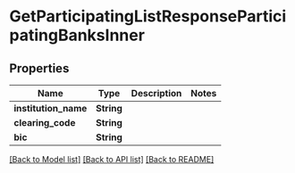 # GetParticipatingListResponseParticipatingBanksInner

## Properties

Name | Type | Description | Notes
------------ | ------------- | ------------- | -------------
**institution_name** | **String** |  |
**clearing_code** | **String** |  |
**bic** | **String** |  |

[[Back to Model list]](../README.md#documentation-for-models) [[Back to API list]](../README.md#documentation-for-api-endpoints) [[Back to README]](../README.md)
